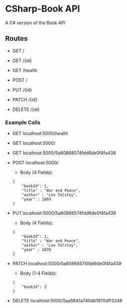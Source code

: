 # CSharp-Book API

A C# version of the Book API

## Routes
- GET /

- GET /{id}

- GET /health

- POST /

- PUT /{id}

- PATCH /{id}

- DELETE /{id}

### Example Calls
- GET localhost:5000/health

- GET localhost:5000/

- GET localhost:5000/5a80868574fdd6de0f4fa438

- POST localhost:5000/
    - Body (4 Fields):
    ```
    {
        "bookId": 1,
        "title" : "War and Peace",
        "author" : "Leo Tolstoy",
        "year" : 1869
    }
    ```

- PUT localhost:5000/5a80868574fdd6de0f4fa439
    - Body (4 Fields):
    ```
    {
        "bookId": 1,
        "title" : "War and Peace",
        "author" : "Leo Tolstoy",
        "year" : 1870
    }
    ```
    
- PATCH localhost:5000/5a80868574fdd6de0f4fa439
    - Body (1-4 Fields):
    ```
    {
        "bookId": 2
    }
    ```

- DELETE localhost:5000/5aa5841a740db1970dff3248
